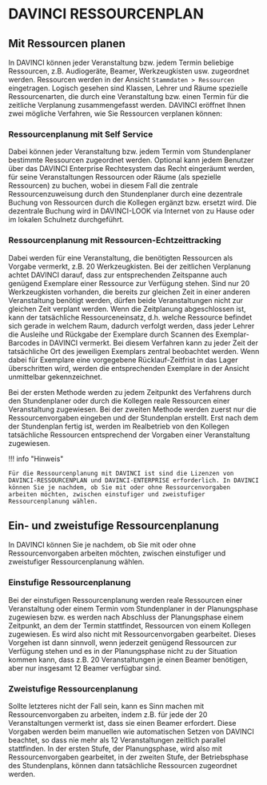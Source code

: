 # DAVINCI RESSOURCENPLAN

## Mit Ressourcen planen

  In DAVINCI können jeder Veranstaltung bzw. jedem Termin beliebige Ressourcen, z.B. Audiogeräte, Beamer, Werkzeugkisten usw. zugeordnet werden. Ressourcen werden in der Ansicht `Stammdaten > Ressourcen` eingetragen. Logisch gesehen sind Klassen, Lehrer und Räume spezielle Ressourcenarten, die durch eine Veranstaltung bzw. einen Termin für die zeitliche Verplanung zusammengefasst werden. DAVINCI eröffnet Ihnen zwei mögliche Verfahren, wie Sie Ressourcen verplanen können:

### Ressourcenplanung mit Self Service

   Dabei können jeder Veranstaltung bzw. jedem Termin vom Stundenplaner bestimmte Ressourcen zugeordnet werden. Optional kann jedem Benutzer über das DAVINCI Enterprise Rechtesystem das Recht eingeräumt werden, für seine Veranstaltungen Ressourcen oder Räume (als spezielle Ressourcen) zu buchen, wobei in diesem Fall die zentrale Ressourcenzuweisung durch den Stundenplaner durch eine dezentrale Buchung von Ressourcen durch die Kollegen ergänzt bzw. ersetzt wird. Die dezentrale Buchung wird in DAVINCI-LOOK via Internet von zu Hause oder im lokalen Schulnetz durchgeführt.

### Ressourcenplanung mit Ressourcen-Echtzeittracking

   Dabei werden für eine Veranstaltung, die benötigten Ressourcen als Vorgabe vermerkt, z.B. 20 Werkzeugkisten. Bei der zeitlichen Verplanung achtet DAVINCI darauf, dass zur entsprechenden Zeitspanne auch genügend Exemplare einer Ressource zur Verfügung stehen. Sind nur 20 Werkzeugkisten vorhanden, die bereits zur gleichen Zeit in einer anderen Veranstaltung benötigt werden, dürfen beide Veranstaltungen nicht zur gleichen Zeit verplant werden. Wenn die Zeitplanung abgeschlossen ist, kann der tatsächliche Ressourceneinsatz, d.h. welche Ressource befindet sich gerade in welchem Raum, dadurch verfolgt werden, dass jeder Lehrer die Ausleihe und Rückgabe der Exemplare durch Scannen des Exemplar-Barcodes in DAVINCI vermerkt. Bei diesem Verfahren kann zu jeder Zeit der tatsächliche Ort des jeweiligen Exemplars zentral beobachtet werden. Wenn dabei für Exemplare eine vorgegebene Rücklauf-Zeitfrist in das Lager überschritten wird, werden die entsprechenden Exemplare in der Ansicht unmittelbar gekennzeichnet.

Bei der ersten Methode werden zu jedem Zeitpunkt des Verfahrens durch den Stundenplaner oder durch die Kollegen reale Ressourcen einer Veranstaltung zugewiesen. Bei der zweiten Methode werden zuerst nur die Ressourcenvorgaben eingeben und der Stundenplan erstellt. Erst nach dem der Stundenplan fertig ist, werden im Realbetrieb von den Kollegen tatsächliche Ressourcen entsprechend der Vorgaben einer Veranstaltung zugewiesen. 

!!! info "Hinweis"

    Für die Ressourcenplanung mit DAVINCI ist sind die Lizenzen von DAVINCI-RESSOURCENPLAN und DAVINCI-ENTERPRISE erforderlich. In DAVINCI können Sie je nachdem, ob Sie mit oder ohne Ressourcenvorgaben arbeiten möchten, zwischen einstufiger und zweistufiger Ressourcenplanung wählen.

## Ein- und zweistufige Ressourcenplanung

In DAVINCI können Sie je nachdem, ob Sie mit oder ohne Ressourcenvorgaben arbeiten möchten, zwischen einstufiger und zweistufiger Ressourcenplanung wählen.

### Einstufige Ressourcenplanung

Bei der einstufigen Ressourcenplanung werden reale Ressourcen einer Veranstaltung oder einem Termin vom Stundenplaner in der Planungsphase zugewiesen bzw. es werden nach Abschluss der Planungsphase einem Zeitpunkt, an dem der Termin stattfindet, Ressourcen von einem Kollegen zugewiesen. Es wird also nicht mit Ressourcenvorgaben gearbeitet. Dieses Vorgehen ist dann sinnvoll, wenn jederzeit genügend Ressourcen zur Verfügung stehen und es in der Planungsphase nicht zu der Situation kommen kann, dass z.B. 20 Veranstaltungen je einen Beamer benötigen, aber nur insgesamt 12 Beamer verfügbar sind.

### Zweistufige Ressourcenplanung

Sollte letzteres nicht der Fall sein, kann es Sinn machen mit Ressourcenvorgaben zu arbeiten, indem z.B. für jede der 20 Veranstaltungen vermerkt ist, dass sie einen Beamer erfordert. Diese Vorgaben werden beim manuellen wie automatischen Setzen von DAVINCI beachtet, so dass nie mehr als 12 Veranstaltungen zeitlich parallel stattfinden. In der ersten Stufe, der Planungsphase, wird also mit Ressourcenvorgaben gearbeitet, in der zweiten Stufe, der Betriebsphase des Stundenplans, können dann tatsächliche Ressourcen zugeordnet werden.